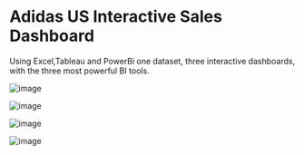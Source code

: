# Adidas US Interactive Sales Dashboard


Using Excel,Tableau and PowerBi
 one dataset, 
three interactive dashboards,
with the three most powerful BI tools. 

![image](https://user-images.githubusercontent.com/109144849/207851250-9d03e9be-15f9-4525-aced-9f6685a6a5af.png)


![image](https://user-images.githubusercontent.com/109144849/207851736-48c2fec3-98df-4b81-82b5-7eacbcff956f.png)



![image](https://user-images.githubusercontent.com/109144849/207851859-6a18e45d-4844-47b9-929f-1d0cd6a2388a.png)


![image](https://user-images.githubusercontent.com/109144849/207852292-dbef4291-dc6d-49ac-9d4b-7d2a34777020.png)

